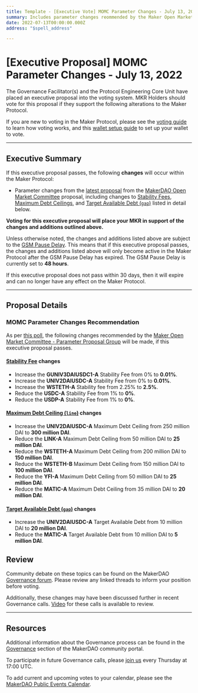 ```yaml
---
title: Template - [Executive Vote] MOMC Parameter Changes - July 13, 2022
summary: Includes parameter changes reommended by the Maker Open Markets Committee.
date: 2022-07-13T00:00:00.000Z
address: "$spell_address"

---
```

# [Executive Proposal] MOMC Parameter Changes - July 13, 2022

The Governance Facilitator(s) and the Protocol Engineering Core Unit have placed an executive proposal into the voting system. MKR Holders should vote for this proposal if they support the following alterations to the Maker Protocol.

If you are new to voting in the Maker Protocol, please see the [voting guide](https://community-development.makerdao.com/en/learn/governance/how-voting-works/) to learn how voting works, and this [wallet setup guide](https://community-development.makerdao.com/en/learn/governance/voting-setup/) to set up your wallet to vote.

---

## Executive Summary

If this executive proposal passes, the following **changes** will occur within the Maker Protocol:
- Parameter changes from the [latest proposal](https://forum.makerdao.com/t/parameter-changes-proposal-ppg-omc-001-30-june-2022/16248) from the [MakerDAO Open Market Committee](https://forum.makerdao.com/t/parameter-proposal-group-makerdao-open-market-committee/7355) proposal, including changes to [Stability Fees](https://manual.makerdao.com/parameter-index/vault-risk/param-stability-fee), [Maximum Debt Ceilings](https://manual.makerdao.com/module-index/module-dciam#maximum-debt-ceiling-line), and [Target Available Debt (`gap`)](https://manual.makerdao.com/module-index/module-dciam#target-available-debt-gap) listed in detail below.


**Voting for this executive proposal will place your MKR in support of the changes and additions outlined above.**

Unless otherwise noted, the changes and additions listed above are subject to the [GSM Pause Delay](https://manual.makerdao.com/parameter-index/core/param-gsm-pause-delay). This means that if this executive proposal passes, the changes and additions listed above will only become active in the Maker Protocol after the GSM Pause Delay has expired. The GSM Pause Delay is currently set to **48 hours**.

If this executive proposal does not pass within 30 days, then it will expire and can no longer have any effect on the Maker Protocol.

---

## Proposal Details

### MOMC Parameter Changes Recommendation 

As per [this poll](https://vote.makerdao.com/polling/QmefrhsE#vote-breakdown), the following changes recommended by the [Maker Open Market Committee - Parameter Proposal Group](https://forum.makerdao.com/t/parameter-proposal-group-makerdao-open-market-committee/7355) will be made, if this executive proposal passes.

#### [Stability Fee](https://manual.makerdao.com/parameter-index/vault-risk/param-stability-fee) changes

- Increase the **GUNIV3DAIUSDC1-A** Stability Fee from 0% to **0.01%**.
- Increase the **UNIV2DAIUSDC-A** Stability Fee from 0% to **0.01%**.
- Increase the **WSTETH-A** Stability fee from 2.25% to **2.5%**.
- Reduce the **USDC-A** Stability Fee from 1% to **0%**.
- Reduce the **USDP-A** Stability Fee from 1% to **0%**.

#### [Maximum Debt Ceiling (`line`)](https://manual.makerdao.com/module-index/module-dciam#maximum-debt-ceiling-line) changes

- Increase the **UNIV2DAIUSDC-A** Maximum Debt Ceiling from 250 million DAI to **300 million DAI**.
- Reduce the **LINK-A** Maximum Debt Ceiling from 50 million DAI to **25 million DAI**.
- Reduce the **WSTETH-A** Maximum Debt Ceiling from 200 million DAI to **150 million DAI**.
- Reduce the **WSTETH-B** Maximum Debt Ceiling from 150 million DAI to **100 million DAI**.
- Reduce the **YFI-A** Maximum Debt Ceiling from 50 million DAI to **25 million DAI**.
- Reduce the **MATIC-A** Maximum Debt Ceiling from 35 million DAI to **20 million DAI**.

#### [Target Available Debt (`gap`)](https://manual.makerdao.com/module-index/module-dciam#target-available-debt-gap) changes

- Increase the **UNIV2DAIUSDC-A** Target Available Debt from 10 million DAI to **20 million DAI**.  
- Reduce the **MATIC-A** Target Available Debt from 10 million DAI to **5 million DAI**.



## Review

Community debate on these topics can be found on the MakerDAO [Governance forum](https://forum.makerdao.com/). Please review any linked threads to inform your position before voting.

Additionally, these changes may have been discussed further in recent Governance calls. [Video](https://www.youtube.com/playlist?list=PLLzkWCj8ywWNq5-90-Id6VPSsrk4OWVan) for these calls is available to review.

---

## Resources

Additional information about the Governance process can be found in the [Governance](https://community-development.makerdao.com/en/learn/governance) section of the MakerDAO community portal.

To participate in future Governance calls, please [join us](https://github.com/makerdao/community/tree/master/governance/governance-and-risk-meetings) every Thursday at 17:00 UTC.

To add current and upcoming votes to your calendar, please see the [MakerDAO Public Events Calendar](https://calendar.google.com/calendar/embed?src=makerdao.com_3efhm2ghipksegl009ktniomdk%40group.calendar.google.com&ctz=UTC&mode=week&showCalendars=0&showPrint=0).
